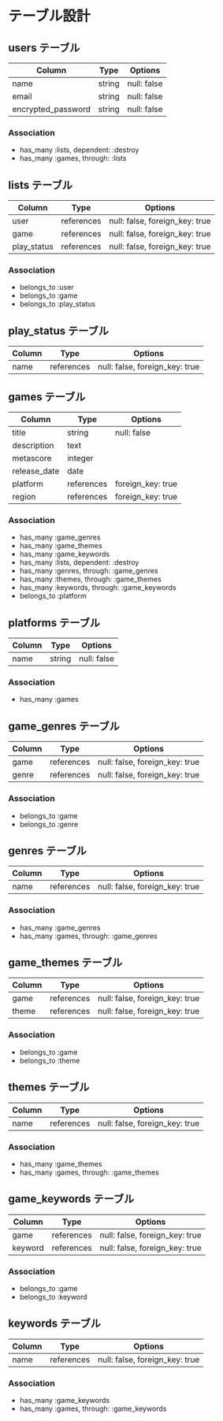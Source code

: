 # テーブル設計

## users テーブル

| Column             | Type   | Options     |
| ------------------ | ------ | ----------- |
| name               | string | null: false |
| email              | string | null: false |
| encrypted_password | string | null: false |

### Association

- has_many :lists, dependent: :destroy
- has_many :games, through: :lists

## lists テーブル

| Column      | Type       | Options                        |
| ----------- | ---------- | ------------------------------ |
| user        | references | null: false, foreign_key: true |
| game        | references | null: false, foreign_key: true |
| play_status | references | null: false, foreign_key: true |

### Association

- belongs_to :user
- belongs_to :game
- belongs_to :play_status

## play_status テーブル

| Column | Type       | Options                        |
| ------ | ---------- | ------------------------------ |
| name   | references | null: false, foreign_key: true |

## games テーブル

| Column       | Type       | Options           |
| ------------ | ---------- | ----------------- |
| title        | string     | null: false       |
| description  | text       |                   |
| metascore    | integer    |                   |
| release_date | date       |                   |
| platform     | references | foreign_key: true |
| region       | references | foreign_key: true |

### Association

- has_many :game_genres
- has_many :game_themes
- has_many :game_keywords
- has_many :lists, dependent: :destroy
- has_many :genres, through: :game_genres
- has_many :themes, through: :game_themes
- has_many :keywords, through: :game_keywords
- belongs_to :platform

## platforms テーブル

| Column | Type   | Options     |
| ------ | ------ | ----------- |
| name   | string | null: false |

### Association

- has_many :games

## game_genres テーブル

| Column | Type       | Options                        |
| ------ | ---------- | ------------------------------ |
| game   | references | null: false, foreign_key: true |
| genre  | references | null: false, foreign_key: true |

### Association

- belongs_to :game
- belongs_to :genre

## genres テーブル

| Column | Type       | Options                        |
| ------ | ---------- | ------------------------------ |
| name   | references | null: false, foreign_key: true |

### Association

- has_many :game_genres
- has_many :games, through: :game_genres

## game_themes テーブル

| Column | Type       | Options                        |
| ------ | ---------- | ------------------------------ |
| game   | references | null: false, foreign_key: true |
| theme  | references | null: false, foreign_key: true |

### Association

- belongs_to :game
- belongs_to :theme

## themes テーブル

| Column | Type       | Options                        |
| ------ | ---------- | ------------------------------ |
| name   | references | null: false, foreign_key: true |

### Association

- has_many :game_themes
- has_many :games, through: :game_themes

## game_keywords テーブル

| Column  | Type       | Options                        |
| ------- | ---------- | ------------------------------ |
| game    | references | null: false, foreign_key: true |
| keyword | references | null: false, foreign_key: true |

### Association

- belongs_to :game
- belongs_to :keyword

## keywords テーブル

| Column | Type       | Options                        |
| ------ | ---------- | ------------------------------ |
| name   | references | null: false, foreign_key: true |

### Association

- has_many :game_keywords
- has_many :games, through: :game_keywords
